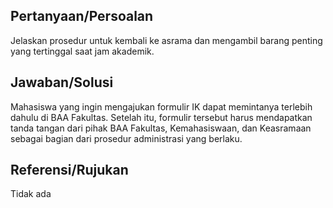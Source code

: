 ## Pertanyaan/Persoalan
Jelaskan prosedur untuk kembali ke asrama dan mengambil barang penting yang tertinggal saat jam akademik.

## Jawaban/Solusi
Mahasiswa yang ingin mengajukan formulir IK dapat memintanya terlebih dahulu di BAA Fakultas. Setelah itu, formulir tersebut harus mendapatkan tanda tangan dari pihak BAA Fakultas, Kemahasiswaan, dan Keasramaan sebagai bagian dari prosedur administrasi yang berlaku.

## Referensi/Rujukan
Tidak ada